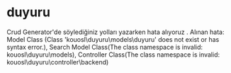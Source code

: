 # duyuru
Crud Generator'de söylediğiniz yolları yazarken hata alıyoruz . Alınan hata: Model Class (Class 'kouosl\duyuru\models\duyuru' does not exist or has syntax error.), Search Model Class(The class namespace is invalid: kouosl\duyuru\models), Controller Class(The class namespace is invalid: kouosl\duyuru\controller\backend) 
